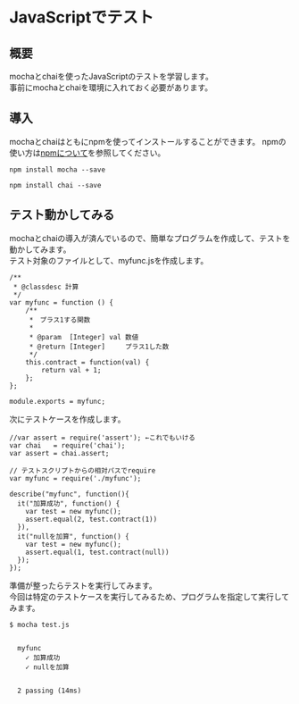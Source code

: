 # JavaScriptでテスト
## 概要
mochaとchaiを使ったJavaScriptのテストを学習します。  
事前にmochaとchaiを環境に入れておく必要があります。

## 導入
mochaとchaiはともにnpmを使ってインストールすることができます。
npmの使い方は[npmについて](https://github.com/juve534/TIL/blob/master/nodejs/lesson/npm.md)を参照してください。

```
npm install mocha --save
```

```
npm install chai --save
```

## テスト動かしてみる
mochaとchaiの導入が済んでいるので、簡単なプログラムを作成して、テストを動かしてみます。  
テスト対象のファイルとして、myfunc.jsを作成します。

```
/**
 * @classdesc 計算
 */
var myfunc = function () {
    /**
     *　プラス1する関数
     *
     * @param  [Integer] val 数値
     * @return [Integer]     プラス1した数
     */
    this.contract = function(val) {
        return val + 1;
    };
};

module.exports = myfunc;
```

次にテストケースを作成します。

```
//var assert = require('assert'); ←これでもいける
var chai   = require('chai');
var assert = chai.assert;

// テストスクリプトからの相対パスでrequire
var myfunc = require('./myfunc');

describe("myfunc", function(){
  it("加算成功", function() {
    var test = new myfunc();
    assert.equal(2, test.contract(1))
  }),
  it("nullを加算", function() {
    var test = new myfunc();
    assert.equal(1, test.contract(null))
  });
});
```

準備が整ったらテストを実行してみます。  
今回は特定のテストケースを実行してみるため、プログラムを指定して実行してみます。

```
$ mocha test.js


  myfunc
    ✓ 加算成功
    ✓ nullを加算


  2 passing (14ms)
```